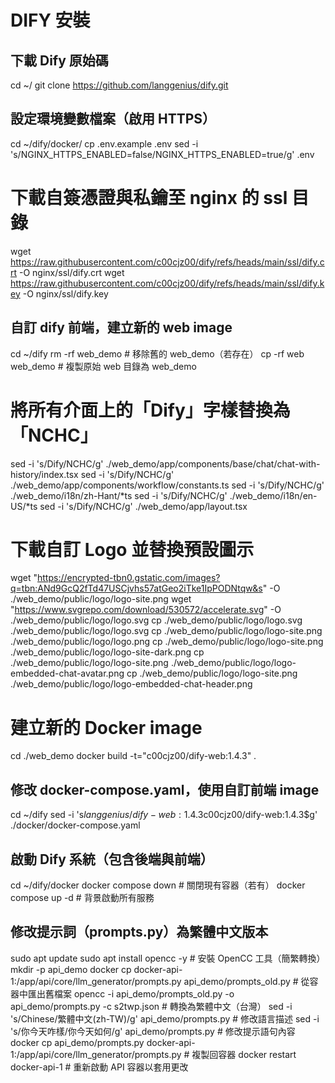 # DIFY 安裝

## 下載 Dify 原始碼
cd ~/
git clone https://github.com/langgenius/dify.git

## 設定環境變數檔案（啟用 HTTPS）
cd ~/dify/docker/
cp .env.example .env
sed -i 's/NGINX_HTTPS_ENABLED=false/NGINX_HTTPS_ENABLED=true/g'  .env

# 下載自簽憑證與私鑰至 nginx 的 ssl 目錄
wget https://raw.githubusercontent.com/c00cjz00/dify/refs/heads/main/ssl/dify.crt -O nginx/ssl/dify.crt
wget https://raw.githubusercontent.com/c00cjz00/dify/refs/heads/main/ssl/dify.key -O nginx/ssl/dify.key

## 自訂 dify 前端，建立新的 web image
cd ~/dify
rm -rf web_demo                      # 移除舊的 web_demo（若存在）
cp -rf web web_demo                 # 複製原始 web 目錄為 web_demo
# 將所有介面上的「Dify」字樣替換為「NCHC」
sed -i 's/Dify/NCHC/g'  ./web_demo/app/components/base/chat/chat-with-history/index.tsx
sed -i 's/Dify/NCHC/g'  ./web_demo/app/components/workflow/constants.ts
sed -i 's/Dify/NCHC/g'  ./web_demo/i18n/zh-Hant/*ts
sed -i 's/Dify/NCHC/g'  ./web_demo/i18n/en-US/*ts
sed -i 's/Dify/NCHC/g'  ./web_demo/app/layout.tsx

# 下載自訂 Logo 並替換預設圖示
wget "https://encrypted-tbn0.gstatic.com/images?q=tbn:ANd9GcQ2fTd47USCjvhs57atGeo2iTke1IpPODNtqw&s" -O ./web_demo/public/logo/logo-site.png
wget "https://www.svgrepo.com/download/530572/accelerate.svg" -O ./web_demo/public/logo/logo.svg
cp ./web_demo/public/logo/logo.svg ./web_demo/public/logo/logo.svg
cp ./web_demo/public/logo/logo-site.png ./web_demo/public/logo/logo.png
cp ./web_demo/public/logo/logo-site.png ./web_demo/public/logo/logo-site-dark.png
cp ./web_demo/public/logo/logo-site.png ./web_demo/public/logo/logo-embedded-chat-avatar.png
cp ./web_demo/public/logo/logo-site.png ./web_demo/public/logo/logo-embedded-chat-header.png

# 建立新的 Docker image
cd ./web_demo
docker build -t="c00cjz00/dify-web:1.4.3" .

## 修改 docker-compose.yaml，使用自訂前端 image
cd ~/dify
sed -i 's$langgenius/dify-web:1.4.3$c00cjz00/dify-web:1.4.3$g' ./docker/docker-compose.yaml

## 啟動 Dify 系統（包含後端與前端）
cd ~/dify/docker
docker compose down                # 關閉現有容器（若有）
docker compose up -d              # 背景啟動所有服務

## 修改提示詞（prompts.py）為繁體中文版本
sudo apt update
sudo apt install opencc -y        # 安裝 OpenCC 工具（簡繁轉換）
mkdir -p api_demo
docker cp docker-api-1:/app/api/core/llm_generator/prompts.py api_demo/prompts_old.py  # 從容器中匯出舊檔案
opencc -i api_demo/prompts_old.py -o api_demo/prompts.py -c s2twp.json                # 轉換為繁體中文（台灣）
sed -i 's/Chinese/繁體中文(zh-TW)/g'  api_demo/prompts.py                               # 修改語言描述
sed -i 's/你今天咋樣/你今天如何/g'  api_demo/prompts.py                               # 修改提示語句內容
docker cp api_demo/prompts.py docker-api-1:/app/api/core/llm_generator/prompts.py     # 複製回容器
docker restart docker-api-1                                                            # 重新啟動 API 容器以套用更改
